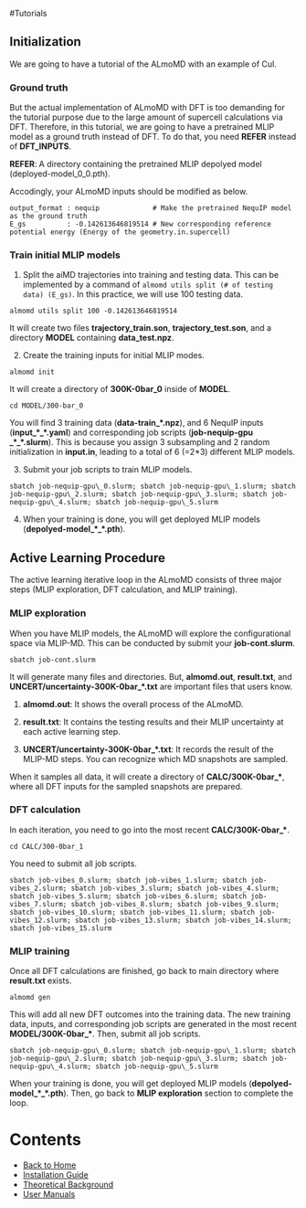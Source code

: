 #Tutorials


## Initialization

We are going to have a tutorial of the ALmoMD with an example of CuI.

### Ground truth
But the actual implementation of ALmoMD with DFT is too demanding for the tutorial purpose due to the large amount of supercell calculations via DFT. Therefore, in this tutorial, we are going to have a pretrained MLIP model as a ground truth instead of DFT. To do that, you need __REFER__ instead of __DFT_INPUTS__.

__REFER__: A directory containing the pretrained MLIP depolyed model (deployed-model\_0\_0.pth). 

Accodingly, your ALmoMD inputs should be modified as below.

```
output_format : nequip             # Make the pretrained NequIP model as the ground truth
E_gs          : -0.142613646819514 # New corresponding reference potential energy (Energy of the geometry.in.supercell)
```

### Train initial MLIP models
1) Split the aiMD trajectories into training and testing data. This can be implemented by a command of `almomd utils split (# of testing data) (E_gs)`. In this practice, we will use 100 testing data.

```
almomd utils split 100 -0.142613646819514
```

It will create two files __trajectory_train.son__, __trajectory_test.son__, and a directory __MODEL__ containing __data_test.npz__.

2) Create the training inputs for initial MLIP modes.

```
almomd init
```

It will create a directory of __300K-0bar\_0__ inside of __MODEL__. 

```
cd MODEL/300-bar_0
```

You will find 3 training data (__data-train\_\*.npz__), and 6 NequIP inputs (__input\_\*\_\*.yaml__) and corresponding job scripts (__job-nequip-gpu
\_\*\_\*.slurm__). This is because you assign 3 subsampling and 2 random initialization in __input.in__, leading to a total of 6 (=2*3) different MLIP models.

3) Submit your job scripts to train MLIP models.

```
sbatch job-nequip-gpu\_0.slurm; sbatch job-nequip-gpu\_1.slurm; sbatch job-nequip-gpu\_2.slurm; sbatch job-nequip-gpu\_3.slurm; sbatch job-nequip-gpu\_4.slurm; sbatch job-nequip-gpu\_5.slurm
```

4) When your training is done, you will get deployed MLIP models (__depolyed-model\_\*\_\*.pth__).


## Active Learning Procedure
The active learning iterative loop in the ALmoMD consists of three major steps (MLIP exploration, DFT calculation, and MLIP training).

### MLIP exploration
When you have MLIP models, the ALmoMD will explore the configurational space via MLIP-MD. This can be conducted by submit your __job-cont.slurm__.

```
sbatch job-cont.slurm
```

It will generate many files and directories. But, __almomd.out__, __result.txt__, and __UNCERT/uncertainty-300K-0bar\_*.txt__ are important files that users know.

1) __almomd.out__: It shows the overall process of the ALmoMD.
   
2) __result.txt__: It contains the testing results and their MLIP uncertainty at each active learning step.

3) __UNCERT/uncertainty-300K-0bar\_*.txt__: It records the result of the MLIP-MD steps. You can recognize which MD snapshots are sampled.

When it samples all data, it will create a directory of __CALC/300K-0bar\_\*__, where all DFT inputs for the sampled snapshots are prepared.

### DFT calculation
In each iteration, you need to go into the most recent __CALC/300K-0bar\_\*__.

```
cd CALC/300-0bar_1
```

You need to submit all job scripts.

```
sbatch job-vibes_0.slurm; sbatch job-vibes_1.slurm; sbatch job-vibes_2.slurm; sbatch job-vibes_3.slurm; sbatch job-vibes_4.slurm; sbatch job-vibes_5.slurm; sbatch job-vibes_6.slurm; sbatch job-vibes_7.slurm; sbatch job-vibes_8.slurm; sbatch job-vibes_9.slurm; sbatch job-vibes_10.slurm; sbatch job-vibes_11.slurm; sbatch job-vibes_12.slurm; sbatch job-vibes_13.slurm; sbatch job-vibes_14.slurm; sbatch job-vibes_15.slurm
```

### MLIP training
Once all DFT calculations are finished, go back to main directory where __result.txt__ exists.

```
almomd gen
```

This will add all new DFT outcomes into the training data. The new training data, inputs, and corresponding job scripts are generated in the most recent __MODEL/300K-0bar\_\*__. Then, submit all job scripts.

```
sbatch job-nequip-gpu\_0.slurm; sbatch job-nequip-gpu\_1.slurm; sbatch job-nequip-gpu\_2.slurm; sbatch job-nequip-gpu\_3.slurm; sbatch job-nequip-gpu\_4.slurm; sbatch job-nequip-gpu\_5.slurm
```

When your training is done, you will get deployed MLIP models (__depolyed-model\_\*\_\*.pth__). Then, go back to __MLIP exploration__ section to complete the loop.

# Contents
- [Back to Home](https://keysongkang.github.io/ALmoMD/)
- [Installation Guide](../docs/installation.md)
- [Theoretical Background](../docs/theory.md)
- [User Manuals](../docs/documentation.md)